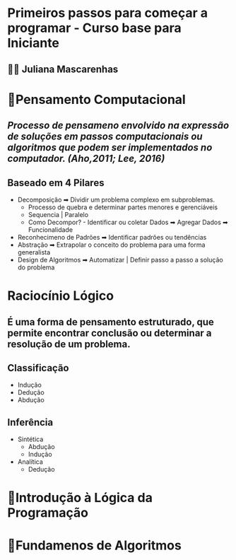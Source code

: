 # Primeiros passos para começar a programar - Curso base para Iniciante
## 👩‍🏫 Juliana Mascarenhas 
# 🧠Pensamento Computacional
## <em>Processo de pensameno envolvido na expressão de soluções em passos computacionais ou algoritmos que podem ser implementados no computador. (Aho,2011; Lee, 2016)</em>
## Baseado em 4 Pilares 
- Decomposição ➡ Dividir um problema complexo em subproblemas.
    - Processo de quebra e determinar partes menores e gerenciáveis
    - Sequencia | Paralelo
    - Como Decompor? - Identificar ou coletar Dados ➡ Agregar Dados ➡ Funcionalidade
- Reconhecimeno de Padrões ➡ Identificar padrões ou tendências
- Abstração ➡ Extrapolar o conceito do problema para uma forma generalista
- Design de Algoritmos ➡ Automatizar | Definir passo a passo a solução do problema
# Raciocínio Lógico
## É uma forma de pensamento estruturado, que permite encontrar conclusão ou determinar a resolução de um problema.
## Classificação
- Indução
- Dedução 
- Abdução
## Inferência
- Sintética
    - Abdução
    - Indução
- Analítica
    - Dedução



# 🧠Introdução à Lógica da Programação


# 🧠Fundamenos de Algoritmos